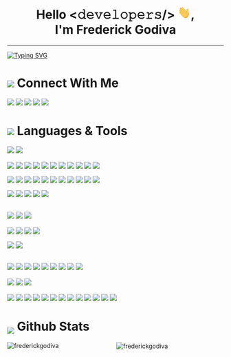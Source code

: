 <div align="center">
  <h1>Hello <𝚍𝚎𝚟𝚎𝚕𝚘𝚙𝚎𝚛𝚜/> <img src="https://github.com/ABSphreak/ABSphreak/blob/master/gifs/Hi.gif" width="30px" height="30px">,<br/>I'm Frederick Godiva</h1>
</div>

---

[![Typing SVG](https://readme-typing-svg.demolab.com?font=Fira+Code&size=42&pause=1000&color=6366F1&center=true&vCenter=true&width=1080&height=65&lines=Software+Engineer;Machine+Learning+Engineer;Undergraduate+CS+Student)](https://git.io/typing-svg)

<!-- # <img src="https://github.com/7oSkaaa/7oSkaaa/blob/main/Images/about_me.gif?raw=true" width="30px"/> About Me -->

# <img src="https://github.com/7oSkaaa/7oSkaaa/blob/main/Images/Connect-with-me.gif?raw=true" width="10%"> Connect With Me

<div>
  <a href="https://www.linkedin.com/in/frederickgodiva/"><img src="https://go-skill-icons.vercel.app/api/icons?i=linkedin" /></a>
  <a href=""><img src="https://go-skill-icons.vercel.app/api/icons?i=gmail" /></a>
  <a href="https://github.com/FrederickGodiva"><img src="https://go-skill-icons.vercel.app/api/icons?i=github"/></a>
  <a href="https://huggingface.co/frederickgodiva"><img src="https://go-skill-icons.vercel.app/api/icons?i=huggingface"/></a>
  <a href="https://www.kaggle.com/frederickgodiva"><img src="https://go-skill-icons.vercel.app/api/icons?i=kaggle"/></a>
</div>

# <img src="https://media2.giphy.com/media/QssGEmpkyEOhBCb7e1/giphy.gif?cid=ecf05e47a0n3gi1bfqntqmob8g9aid1oyj2wr3ds3mg700bl&rid=giphy.gif" width="30px" /> Languages & Tools

<div>
  <a><img src="https://go-skill-icons.vercel.app/api/icons?i=c" /></a>
  <a><img src="https://go-skill-icons.vercel.app/api/icons?i=cpp" /></a>
</div>

<br />

<div>
  <a href="https://developer.mozilla.org/en-US/docs/Web/HTML"><img src="https://go-skill-icons.vercel.app/api/icons?i=html" /></a>
  <a href="https://developer.mozilla.org/en-US/docs/Web/CSS"><img src="https://go-skill-icons.vercel.app/api/icons?i=css" /></a>
  <a href="https://getbootstrap.com/"><img src="https://go-skill-icons.vercel.app/api/icons?i=bootstrap" /></a>
  <a href="https://tailwindcss.com/"><img src="https://go-skill-icons.vercel.app/api/icons?i=tailwindcss" /></a>
  <a href="https://ui.shadcn.com/"><img src="https://go-skill-icons.vercel.app/api/icons?i=shadcn" /></a>
  <a href="https://developer.mozilla.org/en-US/docs/Web/JavaScript"><img src="https://go-skill-icons.vercel.app/api/icons?i=javascript" /></a>
  <a href="https://www.typescriptlang.org/"><img src="https://go-skill-icons.vercel.app/api/icons?i=typescript" /></a>
  <a href="https://nodejs.org/en"><img src="https://go-skill-icons.vercel.app/api/icons?i=nodejs" /></a>
  <a href="https://react.dev/"><img src="https://go-skill-icons.vercel.app/api/icons?i=react" /></a>
  <a href="https://nextjs.org/"><img src="https://go-skill-icons.vercel.app/api/icons?i=nextjs" /></a>
  <a href="https://tanstack.com/query/latest"><img src="https://go-skill-icons.vercel.app/api/icons?i=reactquery" /></a>
  
  <a href="https://expressjs.com/"><img src="https://go-skill-icons.vercel.app/api/icons?i=expressjs" /></a>
  <a href="https://nestjs.com/"><img src="https://go-skill-icons.vercel.app/api/icons?i=nestjs" /></a>
  <a href="https://www.php.net/"><img src="https://go-skill-icons.vercel.app/api/icons?i=php" /></a>
  <a href="https://laravel.com/"><img src="https://go-skill-icons.vercel.app/api/icons?i=laravel" /></a>
  <a href="https://laravel.com/docs/12.x/socialite"><img src="https://go-skill-icons.vercel.app/api/icons?i=socialite" /></a>
  <a href="https://jetstream.laravel.com/introduction.html"><img src="https://go-skill-icons.vercel.app/api/icons?i=jetstream" /></a>
  <a href="https://laravel.com/docs/12.x/sanctum"><img src="https://go-skill-icons.vercel.app/api/icons?i=sanctum" /></a>
  <a href="https://inertiajs.com/"><img src="https://go-skill-icons.vercel.app/api/icons?i=inertia" /></a>
  <a href="https://go.dev/"><img src="https://go-skill-icons.vercel.app/api/icons?i=golang" /></a>
  <a href="https://gin-gonic.com/"><img src="https://go-skill-icons.vercel.app/api/icons?i=gin" /></a>
  <a href="https://gofiber.io/"><img src="https://go-skill-icons.vercel.app/api/icons?i=fiber" /></a>
  
  <a href="https://www.prisma.io/"><img src="https://go-skill-icons.vercel.app/api/icons?i=prisma" /></a>
  <a href="https://typeorm.io/"><img src="https://go-skill-icons.vercel.app/api/icons?i=typeorm" /></a>
  <a href="https://mongoosejs.com/"><img src="https://go-skill-icons.vercel.app/api/icons?i=mongoose" /></a>
  <a href="https://gorm.io/index.html"><img src="https://go-skill-icons.vercel.app/api/icons?i=gorm" /></a>
  <a href="https://jwt.io/"><img src="https://go-skill-icons.vercel.app/api/icons?i=jwt" /></a>
</div>

<br />

<div>
    <a href="https://www.mysql.com/"><img src="https://go-skill-icons.vercel.app/api/icons?i=mysql" /></a>
    <a href="https://www.postgresql.org/"><img src="https://go-skill-icons.vercel.app/api/icons?i=postgresql" /></a>
    <a href="https://www.mongodb.com/"><img src="https://go-skill-icons.vercel.app/api/icons?i=mongodb" /></a>
</div>

<br />

<div>
  <a href="https://www.java.com/en/"><img src="https://go-skill-icons.vercel.app/api/icons?i=java" /></a>
  <a href="https://kotlinlang.org/"><img src="https://go-skill-icons.vercel.app/api/icons?i=kotlin" /></a>
  <a href="https://www.android.com/"><img src="https://go-skill-icons.vercel.app/api/icons?i=android" /></a>
  <a href="https://developer.android.com/compose"><img src="https://go-skill-icons.vercel.app/api/icons?i=jetpackcompose" /></a>

  <a href="https://dart.dev/"><img src="https://go-skill-icons.vercel.app/api/icons?i=dart" /></a>
  <a href="https://flutter.dev/"><img src="https://go-skill-icons.vercel.app/api/icons?i=flutter" /></a>
</div>

<br />

<div>
  <a href="https://www.python.org/"><img src="https://go-skill-icons.vercel.app/api/icons?i=python" /></a>
  <a href="https://numpy.org/"><img src="https://go-skill-icons.vercel.app/api/icons?i=numpy" /></a>
  <a href="https://pandas.pydata.org/"><img src="https://go-skill-icons.vercel.app/api/icons?i=pandas" /></a>
  <a href="https://matplotlib.org/"><img src="https://go-skill-icons.vercel.app/api/icons?i=matplotlib" /></a>
  <a href="https://seaborn.pydata.org/"><img src="https://go-skill-icons.vercel.app/api/icons?i=seaborn" /></a>
  <a href="https://scikit-learn.org/stable/"><img src="https://go-skill-icons.vercel.app/api/icons?i=scikitlearn" /></a>
  <a href="https://www.tensorflow.org/"><img src="https://go-skill-icons.vercel.app/api/icons?i=tensorflow" /></a>
  <a href="https://www.selenium.dev/"><img src="https://go-skill-icons.vercel.app/api/icons?i=selenium" /></a>
  <a href="https://streamlit.io/"><img src="https://go-skill-icons.vercel.app/api/icons?i=streamlit" /></a>
</div>

<br />

<div>
  <a href="https://www.markdownguide.org/"><img src="https://go-skill-icons.vercel.app/api/icons?i=markdown" /></a>
  <a href="https://www.latex-project.org/"><img src="https://go-skill-icons.vercel.app/api/icons?i=latex" /></a>
  <a href="https://mermaid.js.org/"><img src="https://go-skill-icons.vercel.app/api/icons?i=mermaid" /></a>
</div>

<br />

<div>
  <a href="https://code.visualstudio.com/"><img src="https://go-skill-icons.vercel.app/api/icons?i=vscode" /></a>
  <a href="https://visualstudio.microsoft.com/"><img src="https://go-skill-icons.vercel.app/api/icons?i=visualstudio" /></a>
  <a href="https://www.jetbrains.com/webstorm/"><img src="https://go-skill-icons.vercel.app/api/icons?i=webstorm" /></a>
  <a href="https://www.jetbrains.com/phpstorm/"><img src="https://go-skill-icons.vercel.app/api/icons?i=phpstorm" /></a>
  <a href="https://www.jetbrains.com/goland/"><img src="https://go-skill-icons.vercel.app/api/icons?i=goland" /></a>
  <a href="https://dbeaver.io/"><img src="https://go-skill-icons.vercel.app/api/icons?i=dbeaver" /></a>
  <a href="https://www.jetbrains.com/idea/"><img src="https://go-skill-icons.vercel.app/api/icons?i=idea" /></a>
  <a href="https://developer.android.com/studio"><img src="https://go-skill-icons.vercel.app/api/icons?i=androidstudio" /></a>
  <a href="https://colab.research.google.com/"><img src="https://go-skill-icons.vercel.app/api/icons?i=googlecolab" /></a>
  <a href="https://jupyter.org/"><img src="https://go-skill-icons.vercel.app/api/icons?i=jupyter" /></a>
  <a href="https://www.jetbrains.com/pycharm/"><img src="https://go-skill-icons.vercel.app/api/icons?i=pycharm" /></a>
  <a href="https://www.postman.com/"><img src="https://go-skill-icons.vercel.app/api/icons?i=postman" /></a>
  <a href="https://www.docker.com/"><img src="https://go-skill-icons.vercel.app/api/icons?i=docker" /></a>
  <a></a>
  
</div>

# <img src="https://media1.giphy.com/media/v1.Y2lkPTc5MGI3NjExYzFhYzJkMmQ2MWQ3ZGY3MDhjZTE3MDI2Mzk3NzE1OWQyZTRlMmYwMCZjdD1z/iY8CRBdQXODJSCERIr/giphy.gif" width=5% valign="bottom"> Github Stats

<div width="100vw" align="center">
  <p><img align="left" src="https://github-readme-stats.vercel.app/api/top-langs?username=frederickgodiva&show_icons=true&theme=tokyonight&locale=en&layout=compact" alt="frederickgodiva" /></p>
  <p>&nbsp;<img align="center" src="https://github-readme-stats.vercel.app/api?username=frederickgodiva&show_icons=true&theme=tokyonight&locale=en" alt="frederickgodiva" /></p>
</div>
